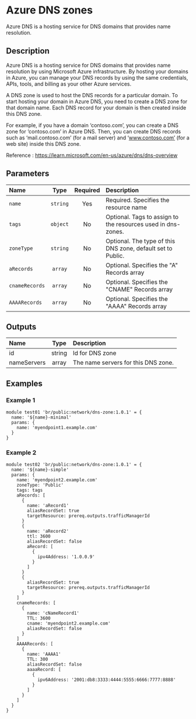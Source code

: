 # Azure DNS zones

Azure DNS is a hosting service for DNS domains that provides name resolution.

## Description

Azure DNS is a hosting service for DNS domains that provides name resolution by using Microsoft Azure infrastructure. By hosting your domains in Azure, you can manage your DNS records by using the same credentials, APIs, tools, and billing as your other Azure services.

A DNS zone is used to host the DNS records for a particular domain. To start hosting your domain in Azure DNS, you need to create a DNS zone for that domain name. Each DNS record for your domain is then created inside this DNS zone.

For example, if you have a domain ‘contoso.com’, you can create a DNS zone for ‘contoso.com’ in Azure DNS. Then, you can create DNS records such as ‘mail.contoso.com’ (for a mail server) and ‘www.contoso.com’ (for a web site) inside this DNS zone.

Reference : https://learn.microsoft.com/en-us/azure/dns/dns-overview

## Parameters

| Name           | Type     | Required | Description                                                  |
| :------------- | :------: | :------: | :----------------------------------------------------------- |
| `name`         | `string` | Yes      | Required. Specifies the resource name                        |
| `tags`         | `object` | No       | Optional. Tags to assign to the resources used in dns-zones. |
| `zoneType`     | `string` | No       | Optional. The type of this DNS zone, default set to Public.  |
| `aRecords`     | `array`  | No       | Optional. Specifies the "A" Records array                    |
| `cnameRecords` | `array`  | No       | Optional. Specifies the "CNAME" Records array                |
| `AAAARecords`  | `array`  | No       | Optional. Specifies the "AAAA" Records array                 |

## Outputs

| Name        | Type   | Description                         |
| :---------- | :----: | :---------------------------------- |
| id          | string | Id for DNS zone                     |
| nameServers | array  | The name servers for this DNS zone. |

## Examples

### Example 1

```bicep
module test01 'br/public:network/dns-zone:1.0.1' = {
  name: '${name}-minimal'
  params: {
    name: 'myendpoint1.example.com'
  }
}
```

### Example 2

```bicep
module test02 'br/public:network/dns-zone:1.0.1' = {
  name: '${name}-simple'
  params: {
    name: 'myendpoint2.example.com'
    zoneType: 'Public'
    tags: tags
    aRecords: [
      {
        name: 'aRecord1'
        aliasRecordSet: true
        targetResource: prereq.outputs.trafficManagerId
      }
      {
        name: 'aRecord2'
        ttl: 3600
        aliasRecordSet: false
        aRecord: [
          {
            ipv4Address: '1.0.0.9'
          }
        ]
      }
      {
        aliasRecordSet: true
        targetResource: prereq.outputs.trafficManagerId
      }
    ]
    cnameRecords: [
      {
        name: 'cNameRecord1'
        TTL: 3600
        cname: 'myendpoint2.example.com'
        aliasRecordSet: false
      }
    ]
    AAAARecords: [
      {
        name: 'AAAA1'
        TTL: 300
        aliasRecordSet: false
        aaaaRecord: [
          {
            ipv6Address: '2001:db8:3333:4444:5555:6666:7777:8888'
          }
        ]
      }
    ]
  }
}
```